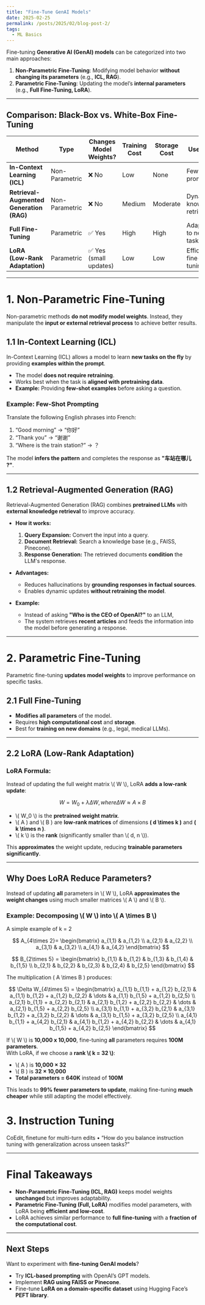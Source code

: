 ```yaml
---
title: "Fine-Tune GenAI Models"
date: 2025-02-25
permalink: /posts/2025/02/blog-post-2/
tags:
  - ML Basics
---
```


Fine-tuning **Generative AI (GenAI) models** can be categorized into two main approaches:  
1. **Non-Parametric Fine-Tuning**: Modifying model behavior **without changing its parameters** (e.g., **ICL, RAG**).  
2. **Parametric Fine-Tuning**: Updating the model’s **internal parameters** (e.g., **Full Fine-Tuning, LoRA**).  

---

## **Comparison: Black-Box vs. White-Box Fine-Tuning**  

| **Method**        | **Type**  | **Changes Model Weights?** | **Training Cost** | **Storage Cost** | **Use Case** |
|------------------|----------|----------------|--------------|--------------|--------------------|
| **In-Context Learning (ICL)** | Non-Parametric | ❌ No  | Low  | None  | Few-shot prompting |
| **Retrieval-Augmented Generation (RAG)** | Non-Parametric | ❌ No | Medium  | Moderate  | Dynamic knowledge retrieval |
| **Full Fine-Tuning** | Parametric | ✅ Yes | High | High | Adapting to new tasks |
| **LoRA (Low-Rank Adaptation)** | Parametric | ✅ Yes (small updates) | Low | Low | Efficient fine-tuning |

---

# **1. Non-Parametric Fine-Tuning**  

Non-parametric methods **do not modify model weights**. Instead, they manipulate the **input or external retrieval process** to achieve better results.  

## **1.1 In-Context Learning (ICL)**  
In-Context Learning (ICL) allows a model to learn **new tasks on the fly** by providing **examples within the prompt**.  
- The model **does not require retraining**.  
- Works best when the task is **aligned with pretraining data**.  
- **Example:** Providing **few-shot examples** before asking a question.  

### **Example: Few-Shot Prompting**
Translate the following English phrases into French:
1.	“Good morning” → “你好”
2.	“Thank you” → “谢谢”
3.	“Where is the train station?” → ？

The model **infers the pattern** and completes the response as **"车站在哪儿 ?"**.  

---

## **1.2 Retrieval-Augmented Generation (RAG)**  
Retrieval-Augmented Generation (RAG) combines **pretrained LLMs** with **external knowledge retrieval** to improve accuracy.  

- **How it works:**  
  1. **Query Expansion:** Convert the input into a query.  
  2. **Document Retrieval:** Search a knowledge base (e.g., FAISS, Pinecone).  
  3. **Response Generation:** The retrieved documents **condition** the LLM's response.  

- **Advantages:**  
  - Reduces hallucinations by **grounding responses in factual sources**.  
  - Enables dynamic updates **without retraining the model**.  

- **Example:**  
  - Instead of asking **"Who is the CEO of OpenAI?"** to an LLM,  
  - The system retrieves **recent articles** and feeds the information into the model before generating a response.  

---

# **2. Parametric Fine-Tuning**  

Parametric fine-tuning **updates model weights** to improve performance on specific tasks.  

## **2.1 Full Fine-Tuning**  
- **Modifies all parameters** of the model.  
- Requires **high computational cost** and **storage**.  
- Best for **training on new domains** (e.g., legal, medical LLMs).  

---

## **2.2 LoRA (Low-Rank Adaptation)**  

### **LoRA Formula:**  
Instead of updating the full weight matrix \\( W \\), LoRA **adds a low-rank update**:

$$
W = W_0 + \lambda \Delta W , where \Delta W  \approx  A \times B
$$
 
- \\( W_0 \\) is the **pretrained weight matrix**.  
- \\( A \) and \\( B \) are **low-rank matrices** of dimensions **\( d \times k \)** and **\( k \times n \)**.  
- \\( k \\) is the **rank** (significantly smaller than \\( d, n \\)).  


This **approximates** the weight update, reducing **trainable parameters significantly**.

---

## **Why Does LoRA Reduce Parameters?**  

Instead of updating **all** parameters in \\( W \\), LoRA **approximates the weight changes** using much smaller matrices \\( A \\) and \\( B \\).  

### **Example: Decomposing \\( W \\) into \\( A \times B \\)** 
A simple example of k = 2

$$
A_{4\times 2}=
\begin{bmatrix}
a_{1,1} & a_{1,2} \\
a_{2,1} & a_{2,2} \\
a_{3,1} & a_{3,2} \\
a_{4,1} & a_{4,2}
\end{bmatrix}
$$

$$
B_{2\times 5} =
\begin{bmatrix}
b_{1,1} & b_{1,2} & b_{1,3} & b_{1,4} & b_{1,5} \\
b_{2,1} & b_{2,2} & b_{2,3} & b_{2,4} & b_{2,5}
\end{bmatrix}
$$

The multiplication \( A \times B \) produces:

$$
\Delta W_{4\times 5} =
\begin{bmatrix}
a_{1,1} b_{1,1} + a_{1,2} b_{2,1} & a_{1,1} b_{1,2} + a_{1,2} b_{2,2} & \dots & a_{1,1} b_{1,5} + a_{1,2} b_{2,5} \\
a_{2,1} b_{1,1} + a_{2,2} b_{2,1} & a_{2,1} b_{1,2} + a_{2,2} b_{2,2} & \dots & a_{2,1} b_{1,5} + a_{2,2} b_{2,5} \\
a_{3,1} b_{1,1} + a_{3,2} b_{2,1} & a_{3,1} b_{1,2} + a_{3,2} b_{2,2} & \dots & a_{3,1} b_{1,5} + a_{3,2} b_{2,5} \\
a_{4,1} b_{1,1} + a_{4,2} b_{2,1} & a_{4,1} b_{1,2} + a_{4,2} b_{2,2} & \dots & a_{4,1} b_{1,5} + a_{4,2} b_{2,5}
\end{bmatrix}
$$

If \\( W \\) is **10,000 x 10,000**, fine-tuning **all** parameters requires **100M parameters**.  
With LoRA, if we choose a **rank \\( k = 32 \\)**:  
- \\( A \) is **10,000 × 32**  
- \\( B \) is **32 × 10,000**  
- **Total parameters = 640K** instead of **100M**  

This leads to **99% fewer parameters to update**, making fine-tuning **much cheaper** while still adapting the model effectively.  


# **3. Instruction Tuning**  
CoEdit, finetune for multi-turn edits
	•	“How do you balance instruction tuning with generalization across unseen tasks?”

---

# **Final Takeaways**  
- **Non-Parametric Fine-Tuning (ICL, RAG)** keeps model weights **unchanged** but improves adaptability.  
- **Parametric Fine-Tuning (Full, LoRA)** modifies model parameters, with LoRA being **efficient and low-cost**.  
- LoRA achieves similar performance to **full fine-tuning** with a **fraction of the computational cost**.  

---

## **Next Steps**
Want to experiment with **fine-tuning GenAI models**?  
- Try **ICL-based prompting** with OpenAI’s GPT models.  
- Implement **RAG using FAISS or Pinecone**.  
- Fine-tune **LoRA on a domain-specific dataset** using Hugging Face’s **PEFT library**.  
